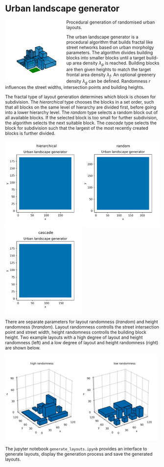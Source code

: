  # Urban landscape generator
<img src="/examples/ULG.png" align="left" width="200"> 
Procedural generation of randomised urban layouts. 

The urban landscape generator is a procedural algorithm that builds fractal like street networks based on urban morpholgy parameters.
The algorithm divides building blocks into smaller blocks until a target build-up area density $\lambda_p$ is reached. Building blocks are then given heights to match the target frontal area density $\lambda_f$. An optional greenery density $\lambda_g$ can be defined.
Randomness $r$ influences the street widths, intersection points and building heights. 

The fractal type of layout generation determines which block is chosen for subdivision. The *hierarchical* type chooses the blocks in a set order, such that all blocks on the same level of hierarchy are divided first, before going into a lower hierarchy level. 
The *random* type selects a random block out of all available blocks. If the selected block is too small for further subdivision, the algorithm selects the next suitable block.
The *cascade* type selects the block for subdivision such that the largest of the most recently created blocks is further divided. 

<img src="/examples/ULG-hierarchical.gif" width="250"> <img src="/examples/ULG-random.gif" width="250"> <img src="/examples/ULG-cascade.gif" width="250"> 

There are separate parameters for layout randomness (*lrandom*) and height randomness (*hrandom*).
Layout randomness controlls the street intersection point and street width, height randomness controlls the building block height.
Two example layouts with a high degree of layout and height randomness (left) and a low degree of layout and height randomness (right) are shown below.

<img src="/examples/ULG-randomness.jpg" width="500"> 

The jupyter notebook `generate_layouts.ipynb` provides an interface to generate layouts, display the generation process and save the generated layouts.
